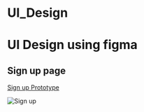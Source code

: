 # UI_Design
<h1>UI Design using figma<h2>


<h2>Sign up page</h2>
<a href=" https://www.figma.com/proto/zI1TIeO6pJReuoXEP4lstj/Sign_up?node-id=23-3&scaling=scale-down&page-id=0%3A1">Sign up Prototype</a>

![Sign up](https://user-images.githubusercontent.com/52701083/229280036-35b995c2-d158-464e-888e-427002aef85c.png)
